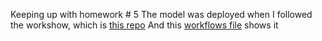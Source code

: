 Keeping up with homework # 5
The model was deployed when I followed the workshow, which is [this repo](https://github.com/eerga/codespaces)
And this [workflows file](https://github.com/eerga/codespaces/blob/main/.github/workflows/fly-deploy.yml) shows it
